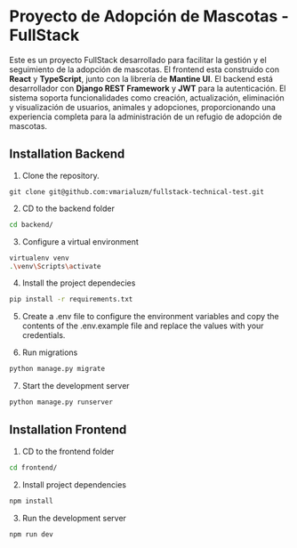 # Proyecto de Adopción de Mascotas - FullStack

Este es un proyecto FullStack desarrollado para facilitar la gestión y el seguimiento de la adopción de mascotas. 
El frontend esta construido con **React** y **TypeScript**, junto con la librería de **Mantine UI**.
El backend está desarrollador con **Django REST Framework** y **JWT** para la autenticación.
El sistema soporta funcionalidades como creación, actualización, eliminación y visualización de usuarios, animales y adopciones, proporcionando una experiencia completa para la administración de un refugio de adopción de mascotas.


## Installation Backend

1. Clone the repository.

```git
git clone git@github.com:vmarialuzm/fullstack-technical-test.git
```

2. CD to the backend folder

```bash
cd backend/
```

3. Configure a virtual environment

```bash
virtualenv venv
.\venv\Scripts\activate
```

4. Install the project dependecies

```bash
pip install -r requirements.txt
```

5. Create a .env file to configure the environment variables and copy the contents of the .env.example file and replace the values ​​with your credentials.

6. Run migrations

```bash
python manage.py migrate
```

7. Start the development server

```bash
python manage.py runserver
```

## Installation Frontend

1. CD to the frontend folder

```bash
cd frontend/
```

2. Install project dependencies

```bash
npm install
```

3. Run the development server

```bash
npm run dev
```